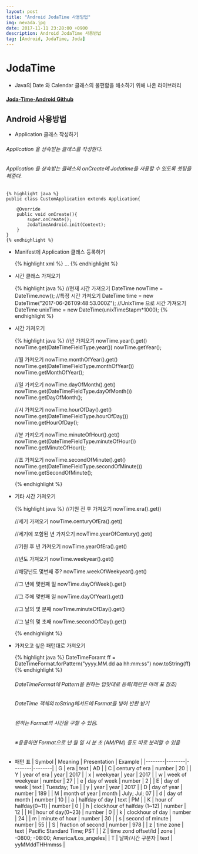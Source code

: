 ```yaml
---
layout: post
title: "Android JodaTime 사용방법"
img: nevada.jpg 
date: 2017-11-11 23:28:00 +0900
description: Android JodaTime 사용방법
tag: [Android, JodaTime, Joda]
---
```

# JodaTime

- Java의 Date 와 Calendar 클래스의 불편함을 해소하기 위해 나온 라이브러리

#### [Joda-Time-Android Github](https://github.com/dlew/joda-time-android)

## Android 사용방법

- Application 클래스 작성하기
###### Application 을 상속받는 클래스를 작성한다.
###### Application 을 상속받는 클래스의 onCreate에 Jodatime을 사용할 수 있도록 셋팅을 해준다.

    {% highlight java %}
    public class CustomApplication extends Application{

        @Override
        public void onCreate(){
            super.onCreate();
            JodaTimeAndroid.init(Context);
        }
    }
    {% endhighlight %}

- Manifest에 Application 클래스 등록하기

	{% highlight xml %}
    <application
    	android:name="packge.CustomApplication"/>
        ...
    </application>
    {% endhighlight %}

- 시간 클래스 가져오기

	{% highlight java %}
    //현재 시간 가져오기
    DateTime nowTime = DateTime.now();
    //특정 시간 가져오기
    DateTime time = new DateTime("2017-06-26T09:48:53.000Z");
    //UnixTime 으로 시간 가져오기
    DateTime unixTime = new DateTime(unixTimeStapm*1000);
    {% endhighlight %}

- 시간 가져오기

	{% highlight java %}
    //년 가져오기
    nowTime.year().get()
    nowTime.get(DateTimeFieldType.year())
    nowTime.getYear();

    //월 가져오기
    nowTime.monthOfYear().get()
    nowTime.get(DateTimeFieldType.monthOfYear())
    nowTime.getMonthOfYear();

    //일 가져오기
    nowTime.dayOfMonth().get()
    nowTime.get(DateTimeFieldType.dayOfMonth())
	nowTime.getDayOfMonth();

    //시 가져오기
    nowTime.hourOfDay().get()
    nowTime.get(DateTimeFieldType.hourOfDay())
    nowTime.getHourOfDay();

    //분 가져오기
    nowTime.minuteOfHour().get()
    nowTime.get(DateTimeFieldType.minuteOfHour())
    nowTime.getMinuteOfHour();

    //초 가져오기
    nowTime.secondOfMinute().get()
    nowTime.get(DateTimeFieldType.secondOfMinute())
    nowTime.getSecondOfMinute();

    {% endhighlight %}

- 기타 시간 가져오기

	{% highlight java %}
	//기원 전 후 가져오기
    nowTime.era().get()

    //세기 가져오기
    nowTime.centuryOfEra().get()

    //세기에 포함된 년 가져오기
    nowTime.yearOfCentury().get()

    //기원 후 년 가져오기
    nowTime.yearOfEra().get()

    //년도 가져오기
    nowTime.weekyear().get()

    //해당년도 몇번째 주?
    nowTime.weekOfWeekyear().get()

    //그 년에 몇번째 일
    nowTime.dayOfWeek().get()

    //그 주에 몇번째 일
    nowTime.dayOfYear().get()

    //그 날의 몇 분째
    nowTime.minuteOfDay().get()

    //그 날의 몇 초째
    nowTime.secondOfDay().get()

	{% endhighlight %}

- 가져오고 싶은 패턴대로 가져오기

	{% highlight java %}
    DateTimeForamt ff = DateTimeFormat.forPattern("yyyy.MM.dd aa hh:mm:ss")
    now.toString(ff)
    {% endhighlight %}

    ###### DateTimeFormat에 Pattern을 원하는 입맛대로 등록(패턴은 아래 표 참조)
    ###### DateTime 객체의 toString메서드에 Format을 넣어 반환 받기
    ###### 원하는 Format의 시간을 구할 수 있음.
    ###### ※응용하면 Format으로 년 월 일 시 분 초 (AM/PM) 등도 따로 분리할 수 있음

- 패턴 표
| Symbol | Meaning | Presentation | Example |
|--------|--------|--------|--------|
| G | era | text | AD |
| C | century of era | number | 20 |
| Y | year of era | year | 2017 |
| x | weekyear | year | 2017 |
| w | week of weekyear | number | 27 |
| e | day of week | number | 2 |
| E | day of week | text | Tuesday; Tue |
| y | year | year | 2017 |
| D | day of year | number | 189 |
| M | month of year | month | July; Jul; 07 |
| d | day of month | number | 10 |
| a | halfday of day | text | PM |
| K | hour of halfday(0~11) | number | 0 |
| h | clockhour of halfday (1~12) | number | 12 |
| H | hour of day(0~23) | number | 0 |
| k | clockhour of day | number | 24 |
| m | minute of hour | number | 30 |
| s | second of minute | number | 55 |
| S | fraction of second | number | 978 |
| z | time zone | text | Pacific Standard Time; PST |
| Z | time zond offset/id | zone | -0800; -08:00; America/Los_angeles|
| T | 날짜/시간 구분자 | text | yyMMddTHHmmss |

